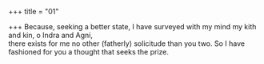 +++
title = "01"

+++
Because, seeking a better state, I have surveyed with my mind my kith  and kin, o Indra and Agni,  
there exists for me no other (fatherly) solicitude than you two. So I have  fashioned for you a thought that seeks the prize.  